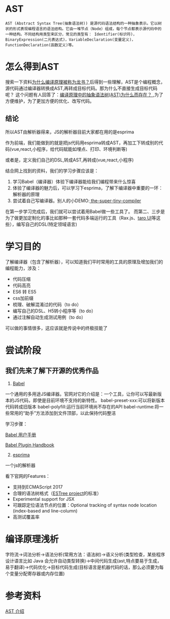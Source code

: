 # AST

    AST (Abstract Syntax Tree(抽象语法树)) 是源代码语法结构的一种抽象表示。它以树状的形式表现编程语言的语法结构。它由一堆节点（Node）组成，每个节点都表示源代码中的一种结构。不同结构用类型来区分，常见的类型有： Identifier(标识符)，BinaryExpression(二元表达式)，VariableDeclaration(变量定义)，FunctionDeclaration(函数定义)等。

# 怎么得到AST

搜索一下资料[为什么编译原理被称为龙书？](https://blog.csdn.net/guleileo/article/details/107551839)后得到一些理解，AST是个编程概念，源代码通过编译器转换成AST,再转成目标代码。那为什么不直接生成目标代码呢？
这个问题有人回答了：[编译原理中的抽象语法树(AST)为什么而存在？
](https://www.zhihu.com/question/363445606/answer/953866386),为了方便维护，为了更加方便的优化、改写代码。

## 结论
所以AST由解析器得来，JS的解析器目前大家都在用的是esprima

作为前端，我们能做到的就是把js代码用esprima转成AST，再加工下转成别的代码(vue,react,小程序，给代码赋能如埋点、打印、环境判断等)

或者是，定义我们自己的DSL,转成AST,再转成(vue,react,小程序)

结合网上找到的资料，我们的学习步骤应该是：
1. 学习Babel（编译器）体验下编译器能给我们编程带来什么惊喜
2. 体验了编译器的魅力后，可以学习下esprima，了解下编译器中重要的一环：解析器的原理
3. 尝试着自己写编译器。别人的小DEMO:[
the-super-tiny-compiler](https://github.com/jamiebuilds/the-super-tiny-compiler)

在第一步学习完成后，我们就可以尝试着用Babel做一些工具了。
而第二、三步是为了做更加定制化的事比如那种一套代码多端运行的工具（Rax.js、[taro UI](https://taro-ui.jd.com/#/docs/tabbar)等这些），编写自己的DSL(特定领域语言)

# 学习目的

了解编译器（包含了解析器），可以知道我们平时常用的工具的原理及增加我们的编程能力，涉及：
- 代码压缩
- 代码高亮
- ES6 转 ES5
- css加前缀
- 梳理、破解混淆过的代码（to do）
- 编写自己的DSL、H5转小程序等（to do）
- 通过注解自动生成测试用例（to do）

可以做的事情很多，这应该就是传说中的终极技能了

# 尝试阶段
## 我们先来了解下开源的优秀作品

1. [Babel](https://github.com/babel/babel)

一个通用的多用途JS编译器。官网对它的介绍是：一个工具，让你可以写最新版本的JS代码，即使是目前环境不支持的新特性。
babel-preset-xxx:可以将新版本代码转成旧版本
babel-polyfill:运行当前环境尚不存在的API
babel-runtime:将一些常用的“助手”方法添加到文件顶部，以此保持代码整洁


学习步骤：

[Babel 用户手册](https://github.com/jamiebuilds/babel-handbook/blob/master/translations/zh-Hans/user-handbook.md)

[Babel Plugin Handbook](https://github.com/jamiebuilds/babel-handbook/blob/master/translations/en/plugin-handbook.md)

2. [esprima](https://esprima.org/demo/parse.html)

 一个js的解析器

看下官网的Features：
- 支持到ECMAScript 2017
- 合理的语法树格式（[ESTree project](https://github.com/estree/estree)的标准）
- Experimental support for JSX
- 可跟踪定位语法节点的位置：Optional tracking of syntax node location (index-based and line-column)
- 高测试覆盖率

# 编译原理浅析
字符流->词法分析->语法分析(常用方法：语法树)->语义分析(类型检查，某些程序设计语言比如 Java 会允许自动类型转换)->中间代码生成(ast,特点要易于生成，易于翻译)->代码优化->目标代码生成(目标语言是机器代码的话，那么必须要为每个变量分配寄存器或内存位置)

# 参考资料
[AST 介绍](https://www.jianshu.com/p/6fa90ee14d0e)